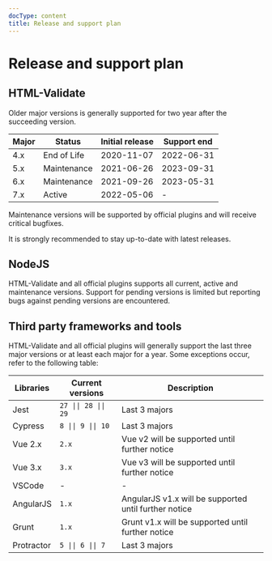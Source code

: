```yaml
---
docType: content
title: Release and support plan
---
```


# Release and support plan

## HTML-Validate

Older major versions is generally supported for two year after the succeeding version.

<!-- [html-validate-disable-block wcag/h63: marked does not generate tables with scope attribute] -->

| Major | Status      | Initial release | Support end |
| ----- | ----------- | --------------- | ----------- |
| 4.x   | End of Life | 2020-11-07      | 2022-06-31  |
| 5.x   | Maintenance | 2021-06-26      | 2023-09-31  |
| 6.x   | Maintenance | 2021-09-26      | 2023-05-31  |
| 7.x   | Active      | 2022-05-06      | -           |

Maintenance versions will be supported by official plugins and will receive critical bugfixes.

It is strongly recommended to stay up-to-date with latest releases.

## NodeJS

HTML-Validate and all official plugins supports all current, active and maintenance versions.
Support for pending versions is limited but reporting bugs against pending versions are encountered.

## Third party frameworks and tools

HTML-Validate and all official plugins will generally support the last three major versions or at least each major for a year.
Some exceptions occur, refer to the following table:

<!-- [html-validate-disable-block wcag/h63: marked does not generate tables with scope attribute] -->

| Libraries  | Current versions     | Description                                           |
| ---------- | -------------------- | ----------------------------------------------------- |
| Jest       | `27 \|\| 28 \|\| 29` | Last 3 majors                                         |
| Cypress    | `8 \|\| 9 \|\| 10`   | Last 3 majors                                         |
| Vue 2.x    | `2.x`                | Vue v2 will be supported until further notice         |
| Vue 3.x    | `3.x`                | Vue v3 will be supported until further notice         |
| VSCode     | -                    | -                                                     |
| AngularJS  | `1.x`                | AngularJS v1.x will be supported until further notice |
| Grunt      | `1.x`                | Grunt v1.x will be supported until further notice     |
| Protractor | `5 \|\| 6 \|\| 7`    | Last 3 majors                                         |
